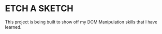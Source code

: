 # ETCH A SKETCH

This project is being built to show off my DOM Manipulation skills that I have learned.
